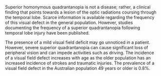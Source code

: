 Superior homonymous quadrantanopia is not a disease; rather, a clinical finding that points towards a lesion of the optic radiations coursing through the temporal lobe. Scarce information is available regarding the frequency of this visual defect in the general population. However, studies documenting the frequency of a superior quadrantanopia following temporal lobe injury have been published.

The presence of a mild visual field deficit may go unnoticed in a patient. However, severe superior quadrantanopia can cause significant loss of peripheral vision and can impede activities such as driving. The incidence of a visual field defect increases with age as the older population has an increased incidence of strokes and traumatic injuries. The prevalence of a visual field defect in the Australian population 49 years or older is 0.8%.